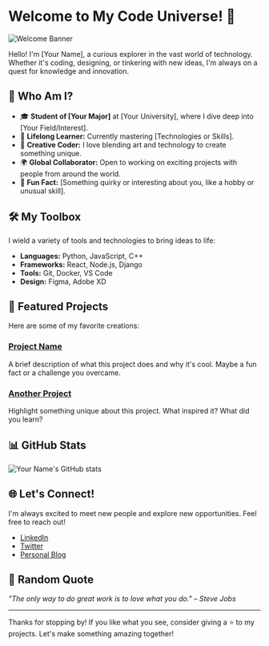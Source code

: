 # Welcome to My Code Universe! 🌌

![Welcome Banner](https://your-image-link.com/banner.png)

Hello! I'm [Your Name], a curious explorer in the vast world of technology. Whether it's coding, designing, or tinkering with new ideas, I'm always on a quest for knowledge and innovation.

## 🌟 Who Am I?

- 🎓 **Student of [Your Major]** at [Your University], where I dive deep into [Your Field/Interest].
- 🧠 **Lifelong Learner:** Currently mastering [Technologies or Skills].
- 🎨 **Creative Coder:** I love blending art and technology to create something unique.
- 🌍 **Global Collaborator:** Open to working on exciting projects with people from around the world.
- 🐾 **Fun Fact:** [Something quirky or interesting about you, like a hobby or unusual skill].

## 🛠️ My Toolbox

I wield a variety of tools and technologies to bring ideas to life:

- **Languages:** Python, JavaScript, C++
- **Frameworks:** React, Node.js, Django
- **Tools:** Git, Docker, VS Code
- **Design:** Figma, Adobe XD

## 🚀 Featured Projects

Here are some of my favorite creations:

### [Project Name](https://github.com/yourusername/project-name)
A brief description of what this project does and why it's cool. Maybe a fun fact or a challenge you overcame.

### [Another Project](https://github.com/yourusername/another-project)
Highlight something unique about this project. What inspired it? What did you learn?

## 📊 GitHub Stats

![Your Name's GitHub stats](https://github-readme-stats.vercel.app/api?username=yourusername&show_icons=true&theme=tokyonight)

## 🌐 Let's Connect!

I'm always excited to meet new people and explore new opportunities. Feel free to reach out!

- [LinkedIn](https://www.linkedin.com/in/yourprofile)
- [Twitter](https://twitter.com/yourhandle)
- [Personal Blog](https://yourblog.com)

## 🎉 Random Quote

_"The only way to do great work is to love what you do." – Steve Jobs_

---

Thanks for stopping by! If you like what you see, consider giving a ⭐️ to my projects. Let's make something amazing together!


